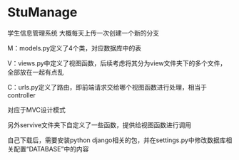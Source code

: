 # StuManage
学生信息管理系统
大概每天上传一次创建一个新的分支

M：models.py定义了4个类，对应数据库中的表

V：views.py中定义了视图函数，后续考虑将其分为view文件夹下的多个文件，全部放在一起有点乱

C：urls.py定义了路由，即前端请求交给哪个视图函数进行处理，相当于controller

对应于MVC设计模式

另外servive文件夹下自定义了一些函数，提供给视图函数进行调用

自己下载后，需要安装python django相关的包，并在settings.py中修改数据库相关配置“DATABASE”中的内容
